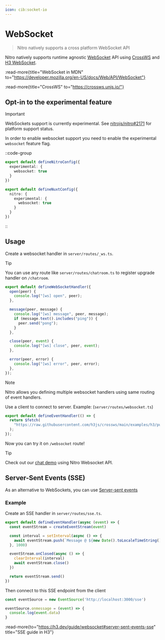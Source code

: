 ```yaml
---
icon: cib:socket-io
---
```


# WebSocket

> Nitro natively supports a cross platform WebSocket API

Nitro natively supports runtime agnostic [WebSocket](https://developer.mozilla.org/en-US/docs/Web/API/WebSocket) API using [CrossWS](https://crossws.h3.dev/) and [H3 WebSocket](https://h3.dev/guide/websocket).

:read-more{title="WebSocket in MDN" to="https://developer.mozilla.org/en-US/docs/Web/API/WebSocket"}

:read-more{title="CrossWS" to="https://crossws.unjs.io/"}

## Opt-in to the experimental feature

> [!IMPORTANT]
> WebSockets support is currently experimental. See [nitrojs/nitro#2171](https://github.com/nitrojs/nitro/issues/2171) for platform support status.

In order to enable websocket support you need to enable the experimental `websocket` feature flag.

::code-group
```ts [nitro.config.ts]
export default defineNitroConfig({
  experimental: {
    websocket: true
  }
})
```

```ts [nuxt.config.ts]
export default defineNuxtConfig({
  nitro: {
    experimental: {
      websocket: true
    }
  }
})
```
::

## Usage

Create a websocket handler in `server/routes/_ws.ts`.

> [!TIP]
> You can use any route like `server/routes/chatroom.ts` to register upgrade handler on `/chatroom`.

<!-- automd-disabled:file code src="../../examples/websocket/routes/_ws.ts" -->

```ts [server/routes/_ws.ts]
export default defineWebSocketHandler({
  open(peer) {
    console.log("[ws] open", peer);
  },

  message(peer, message) {
    console.log("[ws] message", peer, message);
    if (message.text().includes("ping")) {
      peer.send("pong");
    }
  },

  close(peer, event) {
    console.log("[ws] close", peer, event);
  },

  error(peer, error) {
    console.log("[ws] error", peer, error);
  },
});

```

<!-- /automd -->

> [!NOTE]
> Nitro allows you defining multiple websocket handlers using same routing of event handlers.

Use a client to connect to server. Example: (`server/routes/websocket.ts`)

<!-- automd-disabled:file code src="../../examples/websocket/routes/index.ts" -->

```ts [index.ts]
export default defineEventHandler(() => {
  return $fetch(
    "https://raw.githubusercontent.com/h3js/crossws/main/examples/h3/public/index.html"
  );
});

```

<!-- /automd -->

Now you can try it on `/websocket` route!

> [!TIP]
> Check out our [chat demo](https://nuxt-chat.pi0.io/) using Nitro Websocket API.

## Server-Sent Events (SSE)

As an alternative to WebSockets, you can use [Server-sent events](https://developer.mozilla.org/en-US/docs/Web/API/Server-sent_events)

### Example

Create an SSE handler in `server/routes/sse.ts`.

```ts [server/routes/sse.ts]
export default defineEventHandler(async (event) => {
  const eventStream = createEventStream(event)

  const interval = setInterval(async () => {
    await eventStream.push(`Message @ ${new Date().toLocaleTimeString()}`)
  }, 1000)

  eventStream.onClosed(async () => {
    clearInterval(interval)
    await eventStream.close()
  })

  return eventStream.send()
})
```

Then connect to this SSE endpoint from the client

```ts
const eventSource = new EventSource('http://localhost:3000/sse')

eventSource.onmessage = (event) => {
  console.log(event.data)
}
```

:read-more{to="https://h3.dev/guide/websocket#server-sent-events-sse" title="SSE guide in H3"}
